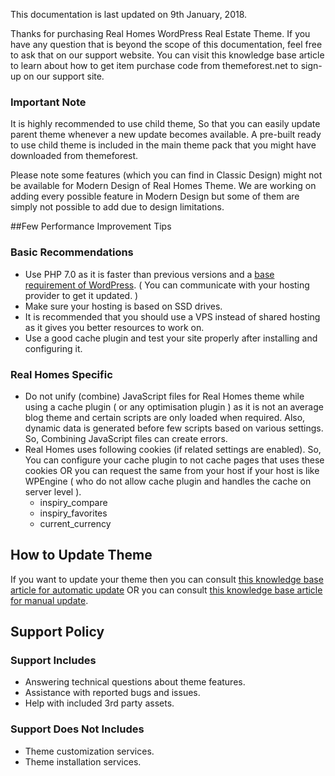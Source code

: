 This documentation is last updated on 9th January, 2018.

Thanks for purchasing Real Homes WordPress Real Estate Theme. If you have any question that is beyond the scope of this documentation, feel free to ask that on our support website. You can visit this knowledge base article to learn about how to get item purchase code from themeforest.net to sign-up on our support site.

### **Important Note**

It is highly recommended to use child theme, So that you can easily update parent theme whenever a new update becomes available. A pre-built ready to use child theme is included in the main theme pack that you might have downloaded from themeforest.

Please note some features (which you can find in Classic Design) might not be available for Modern Design of Real Homes Theme. We are working on adding every possible feature in Modern Design but some of them are simply not possible to add due to design limitations.

##Few Performance Improvement Tips

### **Basic Recommendations**

* Use PHP 7.0 as it is faster than previous versions and a [base requirement of WordPress](https://wordpress.org/about/requirements/). ( You can communicate with your hosting provider to get it updated. )
* Make sure your hosting is based on SSD drives.
* It is recommended that you should use a VPS instead of shared hosting as it gives you better resources to work on.
* Use a good cache plugin and test your site properly after installing and configuring it.

### **Real Homes Specific**

* Do not unify (combine) JavaScript files for Real Homes theme while using a cache plugin ( or any optimisation plugin ) as it is not an average blog theme and certain scripts are only loaded when required. Also, dynamic data is generated before few scripts based on various settings. So, Combining JavaScript files can create errors.
* Real Homes uses following cookies (if related settings are enabled). So, You can configure your cache plugin to not cache pages that uses these cookies OR you can request the same from your host if your host is like WPEngine ( who do not allow cache plugin and handles the cache on server level ).
    - inspiry_compare
    - inspiry_favorites
    - current_currency

## How to Update Theme

If you want to update your theme then you can consult [this knowledge base article for automatic update](https://support.inspirythemes.com/knowledgebase/update-theme-using-envato-wordpress-toolkit/) OR you can consult [this knowledge base article for manual update](https://support.inspirythemes.com/knowledgebase/better-way-to-update-wordpress-theme/).

## Support Policy

### **Support Includes**

- Answering technical questions about theme features.
- Assistance with reported bugs and issues.
- Help with included 3rd party assets.

### **Support Does Not Includes**

- Theme customization services.
- Theme installation services.
